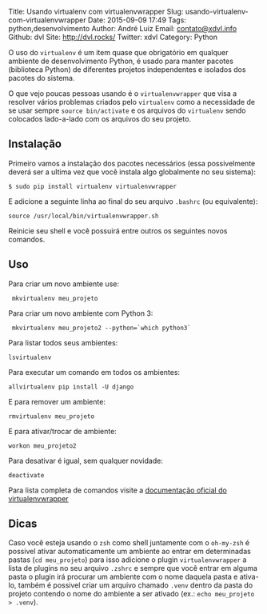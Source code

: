 Title: Usando virtualenv com virtualenvwrapper
Slug: usando-virtualenv-com-virtualenvwrapper
Date: 2015-09-09 17:49
Tags: python,desenvolvimento
Author: André Luiz
Email:  contato@xdvl.info
Github: dvl
Site: http://dvl.rocks/
Twitter: xdvl
Category: Python

O uso do `virtualenv` é um item quase que obrigatório em qualquer ambiente de desenvolvimento Python, é usado para manter pacotes (biblioteca Python) de diferentes projetos independentes e isolados dos pacotes do sistema.

O que vejo poucas pessoas usando é o `virtualenvwrapper` que visa a resolver vários problemas criados pelo `virtualenv` como a necessidade de se usar sempre `source bin/activate` e os arquivos do `virtualenv` sendo colocados lado-a-lado com os arquivos do seu projeto.

## Instalação

Primeiro vamos a instalação dos pacotes necessários (essa possivelmente deverá ser a ultima vez que você instala algo globalmente no seu sistema):

    $ sudo pip install virtualenv virtualenvwrapper
    
E adicione a seguinte linha ao final do seu arquivo `.bashrc` (ou equivalente):

    source /usr/local/bin/virtualenvwrapper.sh
    
Reinicie seu shell e você possuirá entre outros os seguintes novos comandos.

## Uso
    
Para criar um novo ambiente use:

     mkvirtualenv meu_projeto
     
Para criar um novo ambiente com Python 3:
 
     mkvirtualenv meu_projeto2 --python=`which python3`
     
Para listar todos seus ambientes:

    lsvirtualenv
    
Para executar um comando em todos os ambientes:

    allvirtualenv pip install -U django
    
E para remover um ambiente:

    rmvirtualenv meu_projeto
    
E para ativar/trocar de ambiente:

    workon meu_projeto2

Para desativar é igual, sem qualquer novidade:

    deactivate
    
Para lista completa de comandos visite a [documentação oficial do virtualenvwrapper](https://virtualenvwrapper.readthedocs.org/en/latest/command_ref.html)
    
## Dicas

Caso você esteja usando o `zsh` como shell juntamente com o `oh-my-zsh` é possivel ativar automaticamente um ambiente ao entrar em determinadas pastas (`cd meu_projeto`) para isso adicione o plugin `virtualenvwrapper` a lista de plugins no seu arquivo `.zshrc` e sempre que você entrar em alguma pasta o plugin irá procurar um ambiente com o nome daquela pasta e ativa-lo, também é possivel criar um arquivo chamado `.venv` dentro da pasta do projeto contendo o nome do ambiente a ser ativado (ex.: `echo meu_projeto > .venv`).
